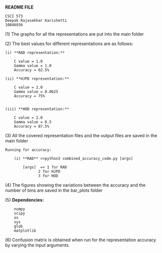 **README FILE**

````````````````````````````
CSCI 573
Deepak Rajasekhar Karishetti
10846936

````````````````````````````

(1) The graphs for all the representations are put into the main folder           

(2) The best values for different representations are as follows:

	(i) **RAD representation:**

		C value = 1.0
		Gamma value = 1.0
		Accuracy = 62.5%

	(ii) **HJPD representation:**

		C value = 2.0
		Gamma value = 0.0625
		Accuracy = 75%


	(iii) **HOD representation:**

		C value = 2.0
		Gamma value = 0.5 
		Accuracy = 87.5%


(3) All the covered representation files and the output files are saved in the main folder

	Running for accuracy:

		(i) **RAD** >>python3 combined_accuracy_code.py [args]

			[args]  => 1 for RAD
				   2 for HJPD
				   3 for HOD

(4) The figures showing the variations between the accuracy and the number of bins are saved in the bar_plots folder


(5) **Dependencies:**

		numpy
		scipy
		os
		sys
		glob
		matplotlib

(6) Confusion matrix is obtained when run for the representation accuracy by varying the input arguments.
